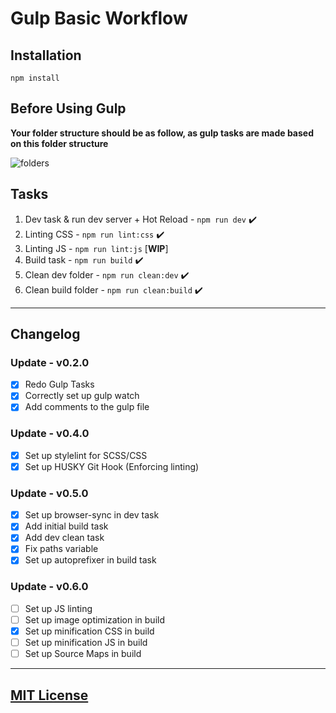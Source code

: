 # Gulp Basic Workflow

## Installation

```
npm install
```

## Before Using Gulp

**Your folder structure should be as follow, as gulp tasks are made based on this folder structure**

![folders](https://i.imgur.com/hA9MedN.png "folders")

## Tasks

1. Dev task & run dev server + Hot Reload - ```npm run dev``` ✔️
3. Linting CSS - ```npm run lint:css``` ✔️
4. Linting JS - ```npm run lint:js``` [**WIP**]
5. Build task - ```npm run build``` ✔️
6. Clean dev folder - ```npm run clean:dev``` ✔️
7. Clean build folder - ```npm run clean:build``` ✔️

---

## Changelog

### Update - v0.2.0
- [x] Redo Gulp Tasks
- [x] Correctly set up gulp watch
- [x] Add comments to the gulp file

### Update - v0.4.0
- [x] Set up stylelint for SCSS/CSS
- [x] Set up HUSKY Git Hook (Enforcing linting)

### Update - v0.5.0
- [x] Set up browser-sync in dev task
- [x] Add initial build task
- [x] Add dev clean task
- [x] Fix paths variable
- [x] Set up autoprefixer in build task

### Update - v0.6.0
- [ ] Set up JS linting
- [ ] Set up image optimization in build
- [x] Set up minification CSS in build
- [ ] Set up minification JS in build
- [ ] Set up Source Maps in build

---
## [MIT License](LICENSE.md)
